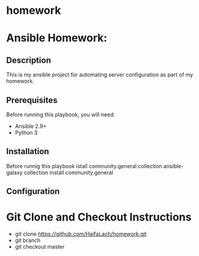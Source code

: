 # homework
# Ansible Homework: 

## Description
This is my ansible project for automating server configuration as part of my homework. 

## Prerequisites
Before running this playbook, you will need:
- Ansible 2.9+
- Python 3
## Installation 
Before runnig this playbook istall community.general collection
ansible-galaxy collection install community.general

## Configuration
# Git Clone and Checkout Instructions
   - git clone https://github.com/HaifaLach/homework.git
   - git branch
   - git checkout master

